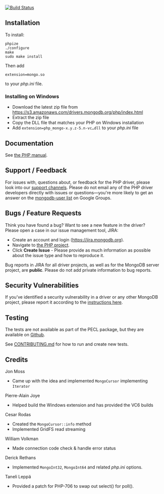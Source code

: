 [![Build Status](https://travis-ci.org/mongodb/mongo-php-driver.png?branch=master)](https://travis-ci.org/mongodb/mongo-php-driver)

## Installation

To install:

    phpize
    ./configure
    make
    sudo make install

Then add

    extension=mongo.so

to your _php.ini_ file.

### Installing on Windows

 - Download the latest zip file from https://s3.amazonaws.com/drivers.mongodb.org/php/index.html
 - Extract the zip file
 - Copy the DLL file that matches your PHP on Windows installation
 - Add `extension=php_mongo-x.y.z-5.n-vc…dll` to your _php.ini_ file


## Documentation

See [the PHP manual](http://php.net/mongo).


## Support / Feedback

For issues with, questions about, or feedback for the PHP driver, please look
into our [support channels](http://www.mongodb.org/about/support). Please do
not email any of the PHP driver developers directly with issues or
questions—you're more likely to get an answer on the 
[mongodb-user list](http://groups.google.com/group/mongodb-user) on Google
Groups.


## Bugs / Feature Requests

Think you have found a bug? Want to see a new feature in the driver? Please
open a case in our issue management tool, JIRA:

 - Create an account and login (https://jira.mongodb.org).
 - Navigate to [the PHP project](https://jira.mongodb.org/browse/PHP).
 - Click **Create Issue** - Please provide as much information as possible
   about the issue type and how to reproduce it.

Bug reports in JIRA for all driver projects, as well as for the MongoDB server
project, are **public**. Please do not add private information to bug reports.

Security Vulnerabilities
------------------------

If you’ve identified a security vulnerability in a driver or any other
MongoDB project, please report it according to the 
[instructions here](http://docs.mongodb.org/manual/tutorial/create-a-vulnerability-report).


## Testing

The tests are not available as part of the PECL package, but they are available 
on [Github](http://www.github.com/mongodb/mongo-php-driver/tree/master/tests).  

See [CONTRIBUTING.md](CONTRIBUTING.md) for how to run and create new tests.

## Credits

Jon Moss

* Came up with the idea and implemented `MongoCursor` implementing `Iterator`

Pierre-Alain Joye

* Helped build the Windows extension and has provided the VC6 builds

Cesar Rodas

* Created the `MongoCursor::info` method
* Implemented GridFS read streaming

William Volkman

* Made connection code check & handle error status

Derick Rethans

* Implemented `MongoInt32`, `MongoInt64` and related _php.ini_ options.

Taneli Leppä

* Provided a patch for PHP-706 to swap out select() for poll().
